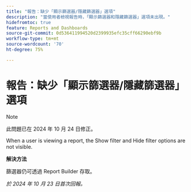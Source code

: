 ```yaml
---
title: "報告：缺少「顯示篩選器/隱藏篩選器」選項"
description: "當使用者檢視報告時，「顯示篩選器和隱藏篩選器」選項未出現。"
hidefromtoc: true
feature: Reports and Dashboards
source-git-commit: 0d536411994520d2399935efc35cff66290ebf9b
workflow-type: tm+mt
source-wordcount: '70'
ht-degree: 75%

---
```



# 報告：缺少「顯示篩選器/隱藏篩選器」選項

>[!NOTE]
>
>此問題已在 2024 年 10 月 24 日修正。

When a user is viewing a report, the Show filter and Hide filter options are not visible.

**解決方法**

篩選器仍可透過 Report Builder 存取。

_於 2024 年 10 月 23 日首次回報。_
